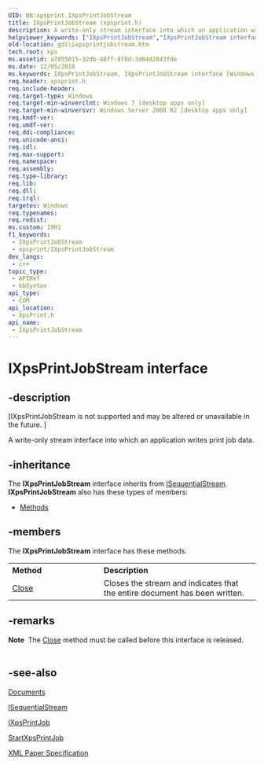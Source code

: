 ```yaml
---
UID: NN:xpsprint.IXpsPrintJobStream
title: IXpsPrintJobStream (xpsprint.h)
description: A write-only stream interface into which an application writes print job data.
helpviewer_keywords: ["IXpsPrintJobStream","IXpsPrintJobStream interface [Windows GDI]","IXpsPrintJobStream interface [Windows GDI]","described","gdi.ixpsprintjobstream","xpsprint/IXpsPrintJobStream"]
old-location: gdi\ixpsprintjobstream.htm
tech.root: xps
ms.assetid: a7855015-32db-48ff-8f8d-3d84d2843fde
ms.date: 12/05/2018
ms.keywords: IXpsPrintJobStream, IXpsPrintJobStream interface [Windows GDI], IXpsPrintJobStream interface [Windows GDI],described, gdi.ixpsprintjobstream, xpsprint/IXpsPrintJobStream
req.header: xpsprint.h
req.include-header: 
req.target-type: Windows
req.target-min-winverclnt: Windows 7 [desktop apps only]
req.target-min-winversvr: Windows Server 2008 R2 [desktop apps only]
req.kmdf-ver: 
req.umdf-ver: 
req.ddi-compliance: 
req.unicode-ansi: 
req.idl: 
req.max-support: 
req.namespace: 
req.assembly: 
req.type-library: 
req.lib: 
req.dll: 
req.irql: 
targetos: Windows
req.typenames: 
req.redist: 
ms.custom: 19H1
f1_keywords:
 - IXpsPrintJobStream
 - xpsprint/IXpsPrintJobStream
dev_langs:
 - c++
topic_type:
 - APIRef
 - kbSyntax
api_type:
 - COM
api_location:
 - XpsPrint.h
api_name:
 - IXpsPrintJobStream
---
```


# IXpsPrintJobStream interface


## -description

<p class="CCE_Message">[IXpsPrintJobStream is not supported and may be altered or unavailable in the future. ]

A write-only stream interface into which an application writes print job data.

## -inheritance

The <b xmlns:loc="http://microsoft.com/wdcml/l10n">IXpsPrintJobStream</b> interface inherits from <a href="/windows/desktop/api/objidl/nn-objidl-isequentialstream">ISequentialStream</a>. <b>IXpsPrintJobStream</b> also has these types of members:
<ul>
<li><a href="https://docs.microsoft.com/">Methods</a></li>
</ul>

## -members

The <b>IXpsPrintJobStream</b> interface has these methods.
<table class="members" id="memberListMethods">
<tr>
<th align="left" width="37%">Method</th>
<th align="left" width="63%">Description</th>
</tr>
<tr data="declared;">
<td align="left" width="37%">
<a href="/windows/desktop/api/xpsprint/nf-xpsprint-ixpsprintjobstream-close">Close</a>
</td>
<td align="left" width="63%">
Closes the stream and indicates that the entire document has been written.

</td>
</tr>
</table>

## -remarks

<div class="alert"><b>Note</b>  The <a href="/windows/desktop/api/xpsprint/nf-xpsprint-ixpsprintjobstream-close">Close</a> method must be called before this interface is released.</div>
<div> </div>

## -see-also

<a href="/previous-versions/windows/desktop/dd316975(v=vs.85)">Documents</a>



<a href="/windows/desktop/api/objidl/nn-objidl-isequentialstream">ISequentialStream</a>



<a href="/windows/desktop/api/xpsprint/nn-xpsprint-ixpsprintjob">IXpsPrintJob</a>



<a href="/windows/desktop/api/xpsprint/nf-xpsprint-startxpsprintjob">StartXpsPrintJob</a>



<a href="https://www.ecma-international.org/activities/XML%20Paper%20Specification/XPS%20Standard%20WD%201.6.pdf">XML Paper Specification</a>